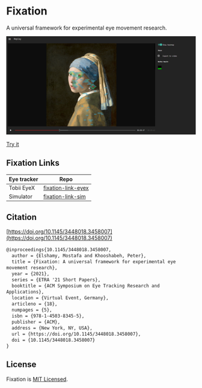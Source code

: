 # Fixation

A universal framework for experimental eye movement research.

![Replay module screenshot](/media/fixation-screenshot.png)

[Try it](https://polar-ocean-09884.herokuapp.com/)

## Fixation Links

| Eye tracker      | Repo                    |
|------------------|-------------------------|
| Tobii EyeX       | [fixation-link-eyex][1] |
| Simulator        | [fixation-link-sim][2]  |

## Citation

[https://doi.org/10.1145/3448018.3458007](https://doi.org/10.1145/3448018.3458007)

    @inproceedings{10.1145/3448018.3458007,
      author = {Elshamy, Mostafa and Khooshabeh, Peter},
      title = {Fixation: A universal framework for experimental eye movement research},
      year = {2021},
      series = {ETRA '21 Short Papers},
      booktitle = {ACM Symposium on Eye Tracking Research and Applications},
      location = {Virtual Event, Germany},
      articleno = {18},
      numpages = {5},
      isbn = {978-1-4503-8345-5},
      publisher = {ACM},
      address = {New York, NY, USA},
      url = {https://doi.org/10.1145/3448018.3458007},
      doi = {10.1145/3448018.3458007}
    }

## License

Fixation is [MIT Licensed](/LICENSE).

[1]: https://github.com/melhosseiny/fixation-link-eyex
[2]: https://github.com/melhosseiny/fixation-link-sim
